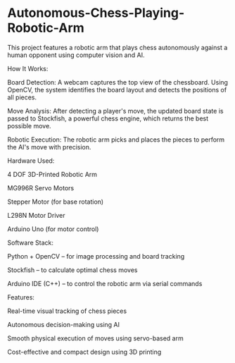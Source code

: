 # Autonomous-Chess-Playing-Robotic-Arm
This project features a robotic arm that plays chess autonomously against a human opponent using computer vision and AI.

How It Works:

Board Detection: A webcam captures the top view of the chessboard. Using OpenCV, the system identifies the board layout and detects the positions of all pieces.

Move Analysis: After detecting a player's move, the updated board state is passed to Stockfish, a powerful chess engine, which returns the best possible move.

Robotic Execution: The robotic arm picks and places the pieces to perform the AI's move with precision.

Hardware Used:

4 DOF 3D-Printed Robotic Arm

MG996R Servo Motors

Stepper Motor (for base rotation)

L298N Motor Driver

Arduino Uno (for motor control)

 Software Stack:
 
Python + OpenCV – for image processing and board tracking

Stockfish – to calculate optimal chess moves

Arduino IDE (C++) – to control the robotic arm via serial commands

 Features:
 
Real-time visual tracking of chess pieces

Autonomous decision-making using AI

Smooth physical execution of moves using servo-based arm

Cost-effective and compact design using 3D printing
